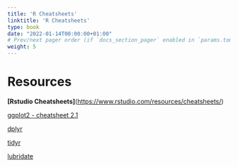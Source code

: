 ```yaml
---
title: 'R Cheatsheets'
linktitle: 'R Cheatsheets'
type: book
date: "2022-01-14T00:00:00+01:00"
# Prev/next pager order (if `docs_section_pager` enabled in `params.toml`)
weight: 5
---
```


# Resources

**[Rstudio Cheatsheets]**(https://www.rstudio.com/resources/cheatsheets/)

[ggplot2 - cheatsheet 2.1](https://github.com/rstudio/cheatsheets/blob/main/data-visualization-2.1.pdf)

[dplyr](https://github.com/rstudio/cheatsheets/blob/main/data-transformation.pdf)

[tidyr](https://github.com/rstudio/cheatsheets/blob/main/tidyr.pdf)

[lubridate](https://rawgit.com/rstudio/cheatsheets/main/lubridate.pdf)
